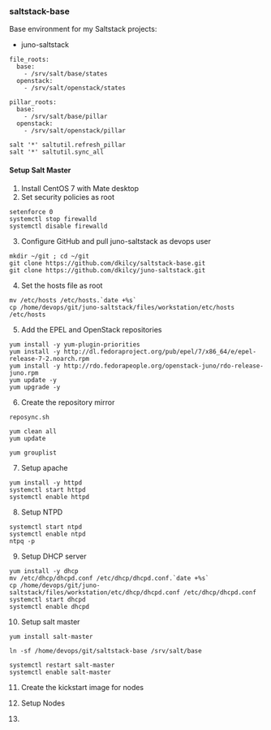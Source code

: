 ### saltstack-base

Base environment for my Saltstack projects:
- juno-saltstack

```
file_roots:
  base:
    - /srv/salt/base/states
  openstack:
    - /srv/salt/openstack/states
 
pillar_roots:
  base:
    - /srv/salt/base/pillar
  openstack:
    - /srv/salt/openstack/pillar
```

```
salt '*' saltutil.refresh_pillar
salt '*' saltutil.sync_all
```

#### Setup Salt Master

1. Install CentOS 7 with Mate desktop
2. Set security policies as root
```
setenforce 0
systemctl stop firewalld
systemctl disable firewalld
```   
3. Configure GitHub and pull juno-saltstack as devops user
```
mkdir ~/git ; cd ~/git
git clone https://github.com/dkilcy/saltstack-base.git
git clone https://github.com/dkilcy/juno-saltstack.git
```   
4. Set the hosts file as root
```
mv /etc/hosts /etc/hosts.`date +%s`
cp /home/devops/git/juno-saltstack/files/workstation/etc/hosts /etc/hosts
```   
5. Add the EPEL and OpenStack repositories  
```
yum install -y yum-plugin-priorities
yum install -y http://dl.fedoraproject.org/pub/epel/7/x86_64/e/epel-release-7-2.noarch.rpm
yum install -y http://rdo.fedorapeople.org/openstack-juno/rdo-release-juno.rpm
yum update -y
yum upgrade -y
```   
6. Create the repository mirror  
```
reposync.sh

yum clean all
yum update

yum grouplist
```

7. Setup apache  
```
yum install -y httpd
systemctl start httpd
systemctl enable httpd
```

8. Setup NTPD  
```
systemctl start ntpd
systemctl enable ntpd
ntpq -p
```

9. Setup DHCP server   
```
yum install -y dhcp
mv /etc/dhcp/dhcpd.conf /etc/dhcp/dhcpd.conf.`date +%s`
cp /home/devops/git/juno-saltstack/files/workstation/etc/dhcp/dhcpd.conf /etc/dhcp/dhcpd.conf
systemctl start dhcpd
systemctl enable dhcpd
```

10. Setup salt master  
```
yum install salt-master

ln -sf /home/devops/git/saltstack-base /srv/salt/base

systemctl restart salt-master
systemctl enable salt-master
```

11. Create the kickstart image for nodes  

12. Setup Nodes
13. 

